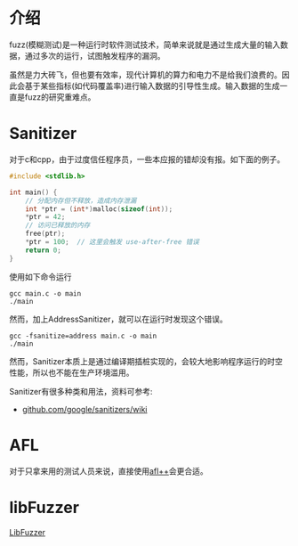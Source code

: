 # 介绍
fuzz(模糊测试)是一种运行时软件测试技术，简单来说就是通过生成大量的输入数据，通过多次的运行，试图触发程序的漏洞。

虽然是力大砖飞，但也要有效率，现代计算机的算力和电力不是给我们浪费的。因此会基于某些指标(如代码覆盖率)进行输入数据的引导性生成。输入数据的生成一直是fuzz的研究重难点。

# Sanitizer
对于c和cpp，由于过度信任程序员，一些本应报的错却没有报。如下面的例子。
```c
#include <stdlib.h>

int main() {
    // 分配内存但不释放，造成内存泄漏
    int *ptr = (int*)malloc(sizeof(int));
    *ptr = 42;
    // 访问已释放的内存
    free(ptr);
    *ptr = 100;  // 这里会触发 use-after-free 错误
    return 0;
}
```
使用如下命令运行
```shell
gcc main.c -o main
./main
```
然而，加上AddressSanitizer，就可以在运行时发现这个错误。
```shell
gcc -fsanitize=address main.c -o main
./main
```

然而，Sanitizer本质上是通过编译期插桩实现的，会较大地影响程序运行的时空性能，所以也不能在生产环境滥用。

Sanitizer有很多种类和用法，资料可参考:
- [github.com/google/sanitizers/wiki](https://github.com/google/sanitizers/wiki)

# AFL
对于只拿来用的测试人员来说，直接使用[afl++](https://github.com/AFLplusplus/AFLplusplus)会更合适。



# libFuzzer
[LibFuzzer](https://llvm.org/docs/LibFuzzer.html)